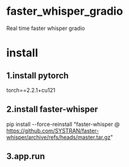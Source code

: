 # faster_whisper_gradio
Real time faster whisper gradio

# install



## 1.install pytorch
torch==2.2.1+cu121

## 2.install faster-whisper
pip install --force-reinstall "faster-whisper @ https://github.com/SYSTRAN/faster-whisper/archive/refs/heads/master.tar.gz"

## 3.app.run
